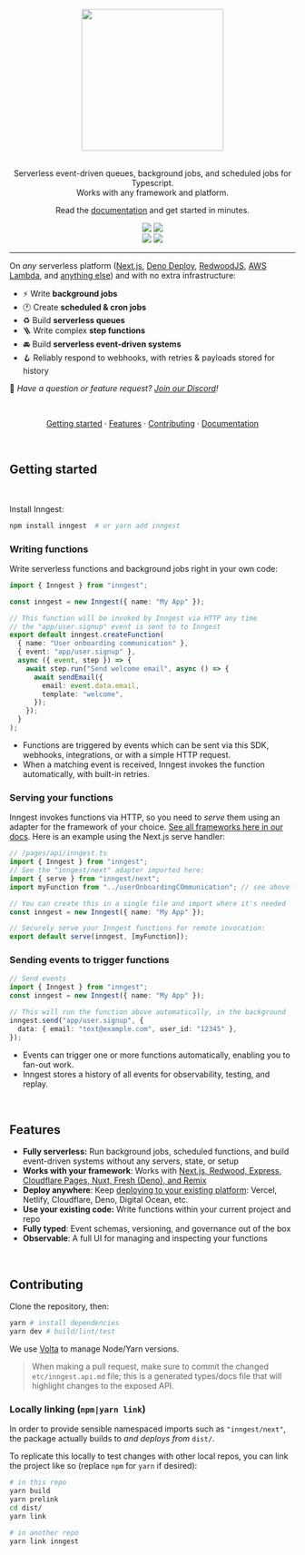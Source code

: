 <div align="center">
  <br/>
    <a href="https://www.inngest.com"><img src="https://user-images.githubusercontent.com/306177/191580717-1f563f4c-31e3-4aa0-848c-5ddc97808a9a.png" width="250" /></a>
  <br/>
  <br/>
  <p>
    Serverless event-driven queues, background jobs, and scheduled jobs for Typescript.<br />
    Works with any framework and platform.
  </p>
  Read the <a href="https://www.inngest.com/docs?ref=github-inngest-js-readme">documentation</a> and get started in minutes.
  <br/>
  <p>

<a href="http://www.typescriptlang.org/"><img src="https://img.shields.io/badge/TS-%3E%3D4.7-blue" /></a>
<a href="https://www.npmjs.com/package/inngest"><img src="https://img.shields.io/npm/v/inngest" /></a>
<br/>
<a href="https://discord.gg/EuesV2ZSnX"><img src="https://img.shields.io/discord/842170679536517141?label=discord" /></a>
<a href="https://twitter.com/inngest"><img src="https://img.shields.io/twitter/follow/inngest?style=social" /></a>

  </p>
</div>

<hr />

On _any_ serverless platform ([Next.js](https://www.inngest.com/docs/sdk/serve#framework-next-js), [Deno Deploy](https://www.inngest.com/docs/sdk/serve#framework-fresh-deno), [RedwoodJS](https://www.inngest.com/docs/sdk/serve#framework-redwood), [AWS Lambda](https://www.inngest.com/docs/sdk/serve#framework-aws-lambda), and [anything else](https://www.inngest.com/docs/sdk/serve#custom-frameworks)) and with no extra infrastructure:

- ⚡ Write <b>background jobs</b>
- 🕐 Create <b>scheduled & cron jobs</b>
- ♻️ Build <b>serverless queues</b>
- 🪜 Write complex <b>step functions</b>
- 🚘 Build <b>serverless event-driven systems</b>
- 🪝 Reliably respond to webhooks, with retries & payloads stored for history

👋 _Have a question or feature request? [Join our Discord](https://www.inngest.com/discord)!_

<br />

<p align="center">
<a href="#getting-started">Getting started</a> ·
<a href="#features">Features</a> ·
<a href="#contributing">Contributing</a> ·
<a href="https://www.inngest.com/docs?ref=github-inngest-js-readme">Documentation</a>
</p>

<br />

## Getting started

<br />

Install Inngest:

```bash
npm install inngest  # or yarn add inngest
```

### Writing functions

Write serverless functions and background jobs right in your own code:

```ts
import { Inngest } from "inngest";

const inngest = new Inngest({ name: "My App" });

// This function will be invoked by Inngest via HTTP any time
// the "app/user.signup" event is sent to to Inngest
export default inngest.createFunction(
  { name: "User onboarding communication" },
  { event: "app/user.signup" },
  async ({ event, step }) => {
    await step.run("Send welcome email", async () => {
      await sendEmail({
        email: event.data.email,
        template: "welcome",
      });
    });
  }
);
```

- Functions are triggered by events which can be sent via this SDK, webhooks, integrations, or with a simple HTTP request.
- When a matching event is received, Inngest invokes the function automatically, with built-in retries.

### Serving your functions

Inngest invokes functions via HTTP, so you need to _serve_ them using an adapter for the framework of your choice. [See all frameworks here in our docs](https://www.inngest.com/docs/sdk/serve?ref=github-inngest-js-readme). Here is an example using the Next.js serve handler:

```ts
// /pages/api/inngest.ts
import { Inngest } from "inngest";
// See the "inngest/next" adapter imported here:
import { serve } from "inngest/next";
import myFunction from "../userOnboardingCOmmunication"; // see above function

// You can create this in a single file and import where it's needed
const inngest = new Inngest({ name: "My App" });

// Securely serve your Inngest functions for remote invocation:
export default serve(inngest, [myFunction]);
```

### Sending events to trigger functions

```ts
// Send events
import { Inngest } from "inngest";
const inngest = new Inngest({ name: "My App" });

// This will run the function above automatically, in the background
inngest.send("app/user.signup", {
  data: { email: "text@example.com", user_id: "12345" },
});
```

- Events can trigger one or more functions automatically, enabling you to fan-out work.
- Inngest stores a history of all events for observability, testing, and replay.

<br />

## Features

- **Fully serverless:** Run background jobs, scheduled functions, and build event-driven systems without any servers, state, or setup
- **Works with your framework**: Works with [Next.js, Redwood, Express, Cloudflare Pages, Nuxt, Fresh (Deno), and Remix](https://www.inngest.com/docs/sdk/serve?ref=github-inngest-js-readme)
- **Deploy anywhere**: Keep [deploying to your existing platform](https://www.inngest.com/docs/deploy?ref=github-inngest-js-readme): Vercel, Netlify, Cloudflare, Deno, Digital Ocean, etc.
- **Use your existing code:** Write functions within your current project and repo
- **Fully typed**: Event schemas, versioning, and governance out of the box
- **Observable**: A full UI for managing and inspecting your functions

<br />

## Contributing

Clone the repository, then:

```sh
yarn # install dependencies
yarn dev # build/lint/test
```

We use [Volta](https://volta.sh/) to manage Node/Yarn versions.

> When making a pull request, make sure to commit the changed `etc/inngest.api.md` file; this is a generated types/docs file that will highlight changes to the exposed API.

### Locally linking (`npm|yarn link`)

In order to provide sensible namespaced imports such as `"inngest/next"`, the package actually builds to _and deploys from_ `dist/`.

To replicate this locally to test changes with other local repos, you can link the project like so (replace `npm` for `yarn` if desired):

```sh
# in this repo
yarn build
yarn prelink
cd dist/
yarn link
```

```sh
# in another repo
yarn link inngest
```
